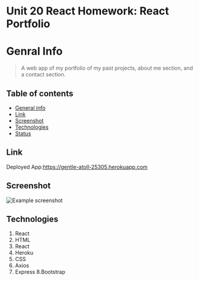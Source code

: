 # Unit 20 React Homework: React Portfolio

# Genral Info
> A web app of my portfolio of my past projects, about me section, and a contact section.

## Table of contents
* [General info](#general-info)
* [Link](#Link)
* [Screenshot](#screenrecording)
* [Technologies](#Technologies)
* [Status](#status)

## Link
Deployed App:https://gentle-atoll-25305.herokuapp.com

## Screenshot
![Example screenshot](employeedirectory.png)


## Technologies
1. React
2. HTML
3. React
4. Heroku
5. CSS
6. Axios
7. Express
8.Bootstrap



